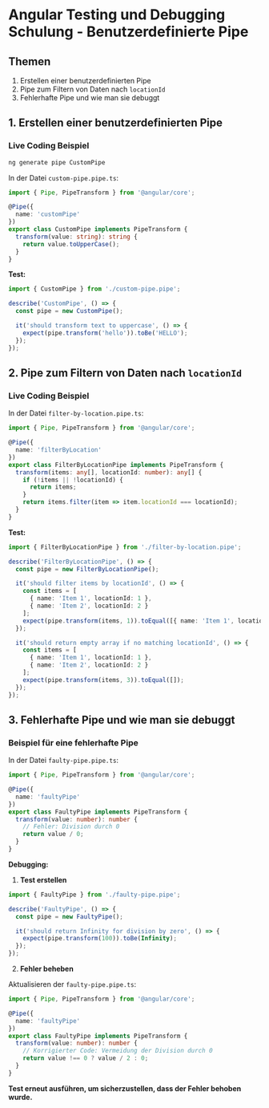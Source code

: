 
# Angular Testing und Debugging Schulung - Benutzerdefinierte Pipe

## Themen

1. Erstellen einer benutzerdefinierten Pipe
2. Pipe zum Filtern von Daten nach `locationId`
3. Fehlerhafte Pipe und wie man sie debuggt

## 1. Erstellen einer benutzerdefinierten Pipe

### Live Coding Beispiel

```bash
ng generate pipe CustomPipe
```

In der Datei `custom-pipe.pipe.ts`:

```typescript
import { Pipe, PipeTransform } from '@angular/core';

@Pipe({
  name: 'customPipe'
})
export class CustomPipe implements PipeTransform {
  transform(value: string): string {
    return value.toUpperCase();
  }
}
```

**Test:**

```typescript
import { CustomPipe } from './custom-pipe.pipe';

describe('CustomPipe', () => {
  const pipe = new CustomPipe();

  it('should transform text to uppercase', () => {
    expect(pipe.transform('hello')).toBe('HELLO');
  });
});
```

## 2. Pipe zum Filtern von Daten nach `locationId`

### Live Coding Beispiel

In der Datei `filter-by-location.pipe.ts`:

```typescript
import { Pipe, PipeTransform } from '@angular/core';

@Pipe({
  name: 'filterByLocation'
})
export class FilterByLocationPipe implements PipeTransform {
  transform(items: any[], locationId: number): any[] {
    if (!items || !locationId) {
      return items;
    }
    return items.filter(item => item.locationId === locationId);
  }
}
```

**Test:**

```typescript
import { FilterByLocationPipe } from './filter-by-location.pipe';

describe('FilterByLocationPipe', () => {
  const pipe = new FilterByLocationPipe();

  it('should filter items by locationId', () => {
    const items = [
      { name: 'Item 1', locationId: 1 },
      { name: 'Item 2', locationId: 2 }
    ];
    expect(pipe.transform(items, 1)).toEqual([{ name: 'Item 1', locationId: 1 }]);
  });

  it('should return empty array if no matching locationId', () => {
    const items = [
      { name: 'Item 1', locationId: 1 },
      { name: 'Item 2', locationId: 2 }
    ];
    expect(pipe.transform(items, 3)).toEqual([]);
  });
});
```

## 3. Fehlerhafte Pipe und wie man sie debuggt

### Beispiel für eine fehlerhafte Pipe

In der Datei `faulty-pipe.pipe.ts`:

```typescript
import { Pipe, PipeTransform } from '@angular/core';

@Pipe({
  name: 'faultyPipe'
})
export class FaultyPipe implements PipeTransform {
  transform(value: number): number {
    // Fehler: Division durch 0
    return value / 0;
  }
}
```

**Debugging:**

1. **Test erstellen**

```typescript
import { FaultyPipe } from './faulty-pipe.pipe';

describe('FaultyPipe', () => {
  const pipe = new FaultyPipe();

  it('should return Infinity for division by zero', () => {
    expect(pipe.transform(100)).toBe(Infinity);
  });
});
```

2. **Fehler beheben**

Aktualisieren der `faulty-pipe.pipe.ts`:

```typescript
import { Pipe, PipeTransform } from '@angular/core';

@Pipe({
  name: 'faultyPipe'
})
export class FaultyPipe implements PipeTransform {
  transform(value: number): number {
    // Korrigierter Code: Vermeidung der Division durch 0
    return value !== 0 ? value / 2 : 0;
  }
}
```

**Test erneut ausführen, um sicherzustellen, dass der Fehler behoben wurde.**
